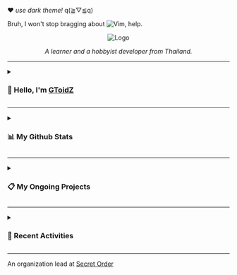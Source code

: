 ❤ *use dark theme!* q(≧▽≦q)

Bruh, I won't stop bragging about ![Vim](https://img.shields.io/badge/VIM-%23019733.svg?style=flat-square&logo=vim&logoColor=white), help.

<p align="center">
  <img src="https://media.discordapp.net/attachments/891757606044073995/993703776647123024/gtzlogo.png" alt="Logo">
  <p align="center"><i>A learner and a hobbyist developer from Thailand.</i></p>
</p>

---

<details>

<summary>

### 👋 Hello, I'm [GToidZ](https://github.com/GToidZ)
  
</summary>

**🇹🇭 / 🇬🇧 | ACT54'37 | KU81 SKE19**

I have experienced and coded a project with,
![Java](https://img.shields.io/badge/java-%23ED8B00.svg?style=flat-square&logo=java&logoColor=white)
![Python](https://img.shields.io/badge/python-3670A0?style=flat-square&logo=python&logoColor=ffdd54)
![Flask](https://img.shields.io/badge/flask-%23000.svg?style=flat-square&logo=flask&logoColor=white)
![JavaScript](https://img.shields.io/badge/javascript-%23323330.svg?style=flat-square&logo=javascript&logoColor=%23F7DF1E)
![NodeJS](https://img.shields.io/badge/node.js-6DA55F?style=flat-square&logo=node.js&logoColor=white)
![MongoDB](https://img.shields.io/badge/MongoDB-%234ea94b.svg?style=flat-square&logo=mongodb&logoColor=white)
![Docker](https://img.shields.io/badge/docker-%230db7ed.svg?style=flat-square&logo=docker&logoColor=white)

I am currently studying,
![Rust](https://img.shields.io/badge/rust-%23F46623.svg?style=flat-square&logo=rust&logoColor=white)
![Discord API](https://img.shields.io/badge/discord%20api-%235865F2.svg?style=flat-square&logo=discord&logoColor=white)

I am currently a sophomore in Software and Knowledge Engineering at [Kasetsart University](https://www.ku.ac.th/).

</details>

---

<details>

<summary>

  ### 📊 My Github Stats

</summary>

[![GitHub Stats](https://github-readme-stats.vercel.app/api?username=gtoidz&theme=synthwave&show_icons=true)](https://github.com/anuraghazra/github-readme-stats)

[![Top Lang](https://github-readme-stats.vercel.app/api/top-langs/?username=gtoidz&layout=compact&theme=synthwave)](https://github.com/anuraghazra/github-readme-stats)

</details>

---

<details>

<summary>

### 📋 My Ongoing Projects

</summary>

Will be here soon enough.

</details>

---

<details>

<summary>
  
### 🌠 Recent Activities

</summary>

<!--START_SECTION:activity-->
1. ❗️ Closed issue [#2](https://github.com/GToidZ/ku-cafe/issues/2) in [GToidZ/ku-cafe](https://github.com/GToidZ/ku-cafe)
2. 🗣 Commented on [#2](https://github.com/GToidZ/ku-cafe/issues/2) in [GToidZ/ku-cafe](https://github.com/GToidZ/ku-cafe)
3. ❗️ Closed issue [#1](https://github.com/GToidZ/ku-cafe/issues/1) in [GToidZ/ku-cafe](https://github.com/GToidZ/ku-cafe)
4. 🗣 Commented on [#1](https://github.com/GToidZ/ku-cafe/issues/1) in [GToidZ/ku-cafe](https://github.com/GToidZ/ku-cafe)
<!--END_SECTION:activity-->

</details>

---
An organization lead at [Secret Order](https://github.com/Secret-Order)
